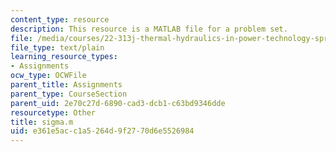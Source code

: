 ```yaml
---
content_type: resource
description: This resource is a MATLAB file for a problem set.
file: /media/courses/22-313j-thermal-hydraulics-in-power-technology-spring-2007/e361e5acc1a5264d9f2770d6e5526984_sigma.m
file_type: text/plain
learning_resource_types:
- Assignments
ocw_type: OCWFile
parent_title: Assignments
parent_type: CourseSection
parent_uid: 2e70c27d-6890-cad3-dcb1-c63bd9346dde
resourcetype: Other
title: sigma.m
uid: e361e5ac-c1a5-264d-9f27-70d6e5526984
---
```

